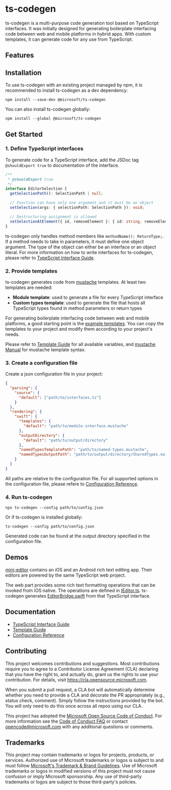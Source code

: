 # ts-codegen

ts-codegen is a multi-purpose code generation tool based on TypeScript interfaces. It was initially designed for generating boilerplate interfacing code between web and mobile platforms in hybrid apps. With custom templates, it can generate code for any use from TypeScript.

## Features

## Installation

To use ts-codegen with an existing project managed by npm, it is recommended to install ts-codegen as a dev dependency:

```shell
npm install --save-dev @microsoft/ts-codegen
```

You can also install ts-codegen globally:

```shell
npm install --global @microsoft/ts-codegen
```

## Get Started

### 1. Define TypeScript interfaces

To generate code for a TypeScript interface, add the JSDoc tag `@shouldExport true` to documentation of the interface.

```typescript
/**
 * @shouldExport true
 */
interface EditorSelection {
  getSelectionPath(): SelectionPath | null;

  // Function can have only one argument and it must be an object
  setSelection(args: { selectionPath: SelectionPath }): void;

  // Destructuring assignment is allowed
  setSelectionAtElement({ id, removeElement }: { id: string, removeElement?: boolean }): void;
}
```

ts-codegen only handles method members like `methodName(): ReturnType;`. If a method needs to take in parameters, it must define one object argument. The type of the object can either be an interface or an object literal. For more information on how to write interfaces for ts-codegen, please refer to [TypeScript Interface Guide](documentation/interface-guide.md).

### 2. Provide templates

ts-codegen generates code from [mustache](http://mustache.github.io) templates. At least two templates are needed:

- **Module template**: used to generate a file for every TypeScript interface
- **Custom types template**: used to generate the file that hosts all TypeScript types found in method parameters or return types

For generating boilerplate interfacing code between web and mobile platforms, a good starting point is the [example templates](example-templates). You can copy the templates to your project and modify them according to your project's needs.

Please refer to [Template Guide](documentation/template-guide.md) for all available variables, and [mustache Manual](http://mustache.github.io/mustache.5.html) for mustache template syntax.

### 3. Create a configuration file

Create a json configuration file in your project:

```json
{
  "parsing": {
    "source": {
      "default": ["path/to/interfaces.ts"]
    }
  },
  "rendering": {
    "swift": {
      "templates": {
        "default": "path/to/module-interface.mustache"
      },
      "outputDirectory": {
        "default": "path/to/output/directory"
      },
      "namedTypesTemplatePath": "path/to/named-types.mustache",
      "namedTypesOutputPath": "path/to/output/directory/SharedTypes.swift"
    }
  }
}
```

All paths are relative to the configuration file. For all supported options in the configuration file, please refere to [Configuration Reference](documentation/configuration-reference.md).

### 4. Run ts-codegen

```shell
npx ts-codegen --config path/to/config.json
```

Or if ts-codegen is installed globally:

```shell
ts-codegen --config path/to/config.json
```

Generated code can be found at the output directory specified in the configuration file.

## Demos

[mini-editor](demo/mini-editor) contains an iOS and an Android rich text editing app. Their editors are powered by the same TypeScript web project.

The web part provides some rich text formatting operations that can be invoked from iOS native. The operations are defined in [IEditor.ts](demo/mini-editor/web/src/editor/IEditor.ts). ts-codegen generates [EditorBridge.swift](demo/mini-editor/apple/MiniEditor/Generated/EditorBridge.swift) from that TypeScript interface.

## Documentation

- [TypeScript Interface Guide](documentation/interface-guide.md)
- [Template Guide](documentation/template-guide.md)
- [Configuration Reference](documentation/configuration-reference.md)

## Contributing

This project welcomes contributions and suggestions. Most contributions require you to agree to a
Contributor License Agreement (CLA) declaring that you have the right to, and actually do, grant us
the rights to use your contribution. For details, visit https://cla.opensource.microsoft.com.

When you submit a pull request, a CLA bot will automatically determine whether you need to provide
a CLA and decorate the PR appropriately (e.g., status check, comment). Simply follow the instructions
provided by the bot. You will only need to do this once across all repos using our CLA.

This project has adopted the [Microsoft Open Source Code of Conduct](https://opensource.microsoft.com/codeofconduct/).
For more information see the [Code of Conduct FAQ](https://opensource.microsoft.com/codeofconduct/faq/) or
contact [opencode@microsoft.com](mailto:opencode@microsoft.com) with any additional questions or comments.

## Trademarks

This project may contain trademarks or logos for projects, products, or services. Authorized use of Microsoft 
trademarks or logos is subject to and must follow 
[Microsoft's Trademark & Brand Guidelines](https://www.microsoft.com/en-us/legal/intellectualproperty/trademarks/usage/general).
Use of Microsoft trademarks or logos in modified versions of this project must not cause confusion or imply Microsoft sponsorship.
Any use of third-party trademarks or logos are subject to those third-party's policies.
